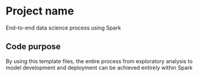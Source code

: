 # Project name
End-to-end data science process using Spark
## Code purpose
By using this template files, the entire process from exploratory analysis to model development and deployment can be achieved entirely within Spark